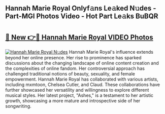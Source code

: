 ## Hannah Marie Royal Onlyf𝚊ns Le𝚊ked N𝚞des - Part-MGl Photos Video - Hot Part Le𝚊ks BuBQR

# <h2><a href="http://ab73159.deff.icu/?id=Hannah+Marie+Royal">🔗 New 👉🔴 Hannah Marie Royal VIDEO Photos</a></h2>

[![Hannah Marie Royal N𝚞des](https://i.imgur.com/rIISA9y.gif)](http://ab73159.deff.icu/?id=Hannah+Marie+Royal)
Hannah Marie Royal's influence extends beyond her online presence. Her rise to prominence has sparked discussions about the changing landscape of online content creation and the complexities of online fandom. Her controversial approach has challenged traditional notions of beauty, sexuality, and female empowerment. Hannah Marie Royal has collaborated with various artists, including mxmtoon, Chelsea Cutler, and Claud. These collaborations have further showcased her versatility and willingness to explore different musical styles. Her latest project, "Ashes," is a testament to her artistic growth, showcasing a more mature and introspective side of her songwriting.
